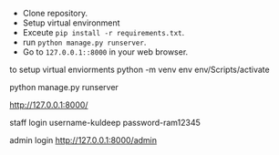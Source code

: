 - Clone repository.
- Setup virtual environment
- Exceute `pip install -r requirements.txt`.
- run `python manage.py runserver`.
- Go to `127.0.0.1::8000` in your web browser.


to setup virtual enviorments
python -m venv env
env/Scripts/activate

python manage.py runserver

http://127.0.0.1:8000/

staff login
username-kuldeep
password-ram12345

admin login
 http://127.0.0.1:8000/admin
